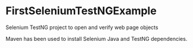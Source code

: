# FirstSeleniumTestNGExample
Selenium TestNG project to open and verify web page objects

Maven has been used to install Selenium Java and TestNG dependencies.
